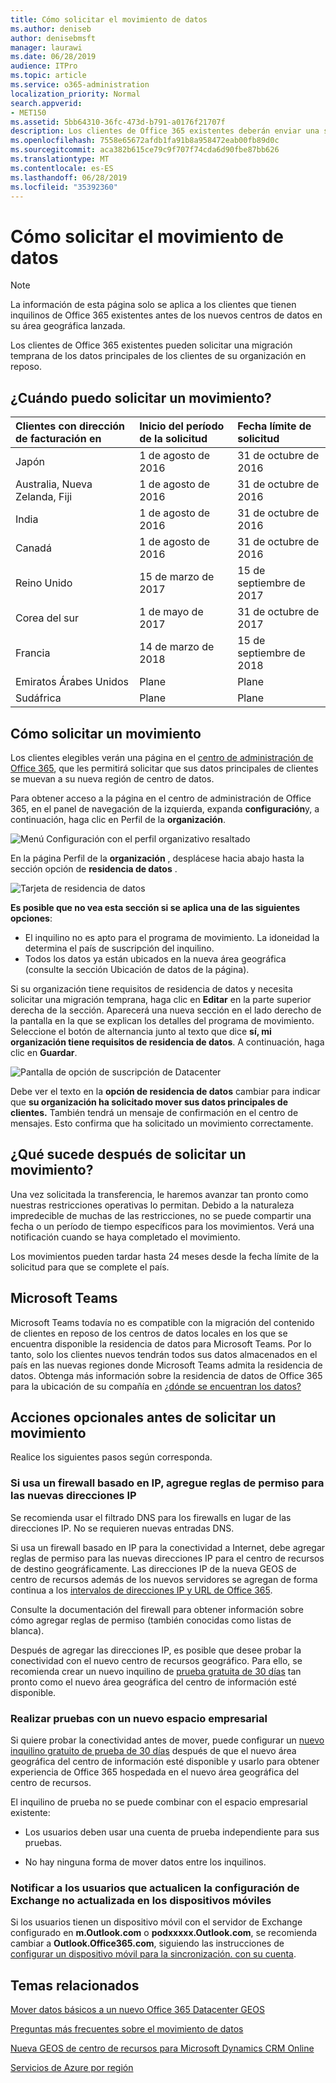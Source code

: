 ```yaml
---
title: Cómo solicitar el movimiento de datos
ms.author: deniseb
author: denisebmsft
manager: laurawi
ms.date: 06/28/2019
audience: ITPro
ms.topic: article
ms.service: o365-administration
localization_priority: Normal
search.appverid:
- MET150
ms.assetid: 5bb64310-36fc-473d-b791-a0176f21707f
description: Los clientes de Office 365 existentes deberán enviar una solicitud antes de la fecha límite de su país para que los datos del cliente de los servicios de Office 365 participantes se muevan a su nueva geografía.
ms.openlocfilehash: 7558e65672afdb1fa91b8a958472eab00fb89d0c
ms.sourcegitcommit: aca382b615ce79c9f707f74cda6d90fbe87bb626
ms.translationtype: MT
ms.contentlocale: es-ES
ms.lasthandoff: 06/28/2019
ms.locfileid: "35392360"
---
```

# <a name="how-to-request-your-data-move"></a>Cómo solicitar el movimiento de datos

> [!NOTE]
> La información de esta página solo se aplica a los clientes que tienen inquilinos de Office 365 existentes antes de los nuevos centros de datos en su área geográfica lanzada. 
  
Los clientes de Office 365 existentes pueden solicitar una migración temprana de los datos principales de los clientes de su organización en reposo.  
  
## <a name="when-can-i-request-a-move"></a>¿Cuándo puedo solicitar un movimiento?

|**Clientes con dirección de facturación en**|**Inicio del período de la solicitud**|**Fecha límite de solicitud**|
|:-----|:-----|:-----|
|Japón  <br/> |1 de agosto de 2016  <br/> |31 de octubre de 2016  <br/> |
|Australia, Nueva Zelanda, Fiji  <br/> |1 de agosto de 2016  <br/> |31 de octubre de 2016  <br/> |
|India  <br/> |1 de agosto de 2016  <br/> |31 de octubre de 2016  <br/> |
|Canadá  <br/> |1 de agosto de 2016  <br/> |31 de octubre de 2016  <br/> |
|Reino Unido  <br/> |15 de marzo de 2017  <br/> |15 de septiembre de 2017  <br/> |
|Corea del sur  <br/> |1 de mayo de 2017  <br/> |31 de octubre de 2017  <br/> |
|Francia  <br/> |14 de marzo de 2018  <br/> |15 de septiembre de 2018  <br/> |
|Emiratos Árabes Unidos  <br/> |Plane  <br/> |Plane  <br/> |
|Sudáfrica  <br/> |Plane  <br/> |Plane  <br/> |
   
## <a name="how-to-request-a-move"></a>Cómo solicitar un movimiento

Los clientes elegibles verán una página en el [centro de administración de Office 365](https://aka.ms/365admin), que les permitirá solicitar que sus datos principales de clientes se muevan a su nueva región de centro de datos.  
  
Para obtener acceso a la página en el centro de administración de Office 365, en el panel de navegación de la izquierda, expanda **configuración**y, a continuación, haga clic en Perfil de la **organización**.
  
![Menú Configuración con el perfil organizativo resaltado](media/22799fac-32b4-4f79-ae60-3f6ffb7cfbd7.png)
  
En la página Perfil de la **organización** , desplácese hacia abajo hasta la sección opción de **residencia de datos** . 
  
![Tarjeta de residencia de datos](media/fdb02cd0-825d-4d9e-bb35-6f806282884f.png)
  
**Es posible que no vea esta sección si se aplica una de las siguientes opciones**:
- El inquilino no es apto para el programa de movimiento.  La idoneidad la determina el país de suscripción del inquilino.
- Todos los datos ya están ubicados en la nueva área geográfica (consulte la sección Ubicación de datos de la página). 
  
Si su organización tiene requisitos de residencia de datos y necesita solicitar una migración temprana, haga clic en **Editar** en la parte superior derecha de la sección. Aparecerá una nueva sección en el lado derecho de la pantalla en la que se explican los detalles del programa de movimiento. Seleccione el botón de alternancia junto al texto que dice **sí, mi organización tiene requisitos de residencia de datos**. A continuación, haga clic en **Guardar**.
  
![Pantalla de opción de suscripción de Datacenter](media/f97ab8d2-b0e1-49bf-9d6b-bf75f3081233.png)
  
Debe ver el texto en la **opción de residencia de datos** cambiar para indicar que **su organización ha solicitado mover sus datos principales de clientes.** También tendrá un mensaje de confirmación en el centro de mensajes. Esto confirma que ha solicitado un movimiento correctamente. 


  
## <a name="what-happens-after-requesting-a-move"></a>¿Qué sucede después de solicitar un movimiento?

Una vez solicitada la transferencia, le haremos avanzar tan pronto como nuestras restricciones operativas lo permitan. Debido a la naturaleza impredecible de muchas de las restricciones, no se puede compartir una fecha o un período de tiempo específicos para los movimientos. Verá una notificación cuando se haya completado el movimiento.
  
Los movimientos pueden tardar hasta 24 meses desde la fecha límite de la solicitud para que se complete el país.
  
## <a name="microsoft-teams"></a>Microsoft Teams

Microsoft Teams todavía no es compatible con la migración del contenido de clientes en reposo de los centros de datos locales en los que se encuentra disponible la residencia de datos para Microsoft Teams.  Por lo tanto, solo los clientes nuevos tendrán todos sus datos almacenados en el país en las nuevas regiones donde Microsoft Teams admita la residencia de datos.  Obtenga más información sobre la residencia de datos de Office 365 para la ubicación de su compañía en [¿dónde se encuentran los datos?](https://products.office.com/where-is-your-data-located)   

## <a name="optional-actions-before-you-request-a-move"></a>Acciones opcionales antes de solicitar un movimiento

Realice los siguientes pasos según corresponda.
  
### <a name="if-you-use-an-ip-based-firewall-add-allow-rules-for-the-new-ip-addresses"></a>Si usa un firewall basado en IP, agregue reglas de permiso para las nuevas direcciones IP

Se recomienda usar el filtrado DNS para los firewalls en lugar de las direcciones IP. No se requieren nuevas entradas DNS.
  
Si usa un firewall basado en IP para la conectividad a Internet, debe agregar reglas de permiso para las nuevas direcciones IP para el centro de recursos de destino geográficamente. Las direcciones IP de la nueva GEOS de centro de recursos además de los nuevos servidores se agregan de forma continua a los [intervalos de direcciones IP y URL de Office 365](https://go.microsoft.com/fwlink/p/?LinkId=229631).
  
Consulte la documentación del firewall para obtener información sobre cómo agregar reglas de permiso (también conocidas como listas de blanca).
  
Después de agregar las direcciones IP, es posible que desee probar la conectividad con el nuevo centro de recursos geográfico. Para ello, se recomienda crear un nuevo inquilino de [prueba gratuita de 30 días](https://go.microsoft.com/fwlink/?LinkId=522463) tan pronto como el nuevo área geográfica del centro de información esté disponible. 
  
### <a name="test-using-a-new-tenant"></a>Realizar pruebas con un nuevo espacio empresarial

Si quiere probar la conectividad antes de mover, puede configurar un [nuevo inquilino gratuito de prueba de 30 días](https://go.microsoft.com/fwlink/?LinkId=522463) después de que el nuevo área geográfica del centro de información esté disponible y usarlo para obtener experiencia de Office 365 hospedada en el nuevo área geográfica del centro de recursos. 
  
El inquilino de prueba no se puede combinar con el espacio empresarial existente:
  
- Los usuarios deben usar una cuenta de prueba independiente para sus pruebas.
    
- No hay ninguna forma de mover datos entre los inquilinos.
    
### <a name="notify-users-to-update-out-of-date-exchange-settings-on-mobile-devices"></a>Notificar a los usuarios que actualicen la configuración de Exchange no actualizada en los dispositivos móviles

Si los usuarios tienen un dispositivo móvil con el servidor de Exchange configurado en **m.Outlook.com** o **podxxxxx.Outlook.com**, se recomienda cambiar a **Outlook.Office365.com**, siguiendo las instrucciones de [configurar un dispositivo móvil para la sincronización. con su cuenta](https://support.office.com/article/c9139caf-01ab-41a0-827c-3c06ee569ed3).

## <a name="related-topics"></a>Temas relacionados

[Mover datos básicos a un nuevo Office 365 Datacenter GEOS](moving-data-to-new-datacenter-geos.md)

[Preguntas más frecuentes sobre el movimiento de datos](data-move-faq.md)

[Nueva GEOS de centro de recursos para Microsoft Dynamics CRM Online](https://go.microsoft.com/fwlink/p/?Linkid=615924)
  
[Servicios de Azure por región](https://azure.microsoft.com/en-us/regions/)
  

